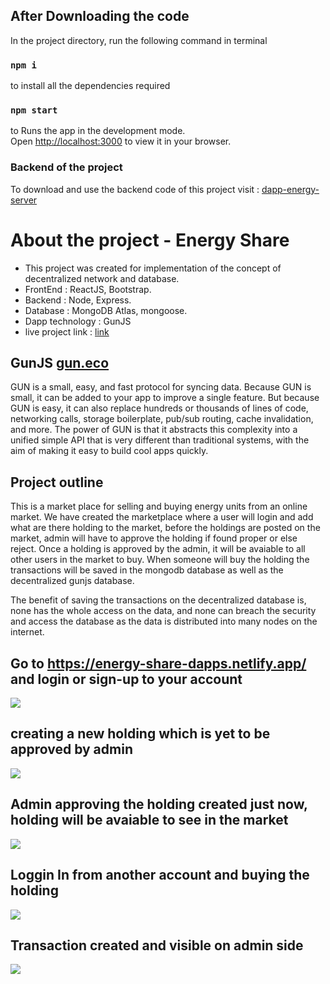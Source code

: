 ## After Downloading the code

In the project directory, run the following command in terminal

### `npm i`

to install all the dependencies required

### `npm start`

to Runs the app in the development mode.\
Open [http://localhost:3000](http://localhost:3000) to view it in your browser.

### Backend of the project

To download and use the backend code of this project visit : [dapp-energy-server](https://github.com/HARSH-KUMAR10/dapp-energy-server)

# About the project - Energy Share
* This project was created for implementation of the concept of decentralized network and database.
* FrontEnd : ReactJS, Bootstrap.
* Backend : Node, Express.
* Database : MongoDB Atlas, mongoose.
* Dapp technology : GunJS
* live project link : [link](https://energy-share-dapps.netlify.app/)

## GunJS [gun.eco](https://gun.eco/docs/Introduction)
GUN is a small, easy, and fast protocol for syncing data. Because GUN is small, it can be added to your app to improve a single feature. But because GUN is easy, it can also replace hundreds or thousands of lines of code, networking calls, storage boilerplate, pub/sub routing, cache invalidation, and more. The power of GUN is that it abstracts this complexity into a unified simple API that is very different than traditional systems, with the aim of making it easy to build cool apps quickly.

## Project outline
This is a market place for selling and buying energy units from an online market. We have created the marketplace where a user will login and add what are there holding to the market, before the holdings are posted on the market, admin will have to approve the holding if found proper or else reject. Once a holding is approved by the admin, it will be avaiable to all other users in the market to buy. When someone will buy the holding the transactions will be saved in the mongodb database as well as the decentralized gunjs database.

The benefit of saving the transactions on the decentralized database is, none has the whole access on the data, and none can breach the security and access the database as the data is distributed into many nodes on the internet.


## Go to https://energy-share-dapps.netlify.app/ and login or sign-up to your account
<img src="https://media.giphy.com/media/wYxkWLDsJaEyyTlaUk/giphy.gif"/>

## creating a new holding which is yet to be approved by admin
<img src="https://media.giphy.com/media/pz8WShNqCUGcgffVDS/giphy.gif"/>

## Admin approving the holding created just now, holding will be avaiable to see in the market
<img src="https://media.giphy.com/media/zN52zPRsLE8oQ0gIPj/giphy.gif"/>

## Loggin In from another account and buying the holding
<img src="https://media.giphy.com/media/dSSYuhr4cNhvi3MDFt/giphy.gif"/>

## Transaction created and visible on admin side
<img src="https://media.giphy.com/media/93rrJrgJinuoXSgnn1/giphy.gif"/>
